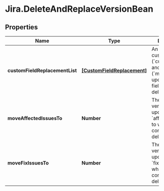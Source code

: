 # Jira.DeleteAndReplaceVersionBean

## Properties

Name | Type | Description | Notes
------------ | ------------- | ------------- | -------------
**customFieldReplacementList** | [**[CustomFieldReplacement]**](CustomFieldReplacement.md) | An array of custom field IDs (&#x60;customFieldId&#x60;) and version IDs (&#x60;moveTo&#x60;) to update when the fields contain the deleted version. | [optional] 
**moveAffectedIssuesTo** | **Number** | The ID of the version to update &#x60;affectedVersion&#x60; to when the field contains the deleted version. | [optional] 
**moveFixIssuesTo** | **Number** | The ID of the version to update &#x60;fixVersion&#x60; to when the field contains the deleted version. | [optional] 


